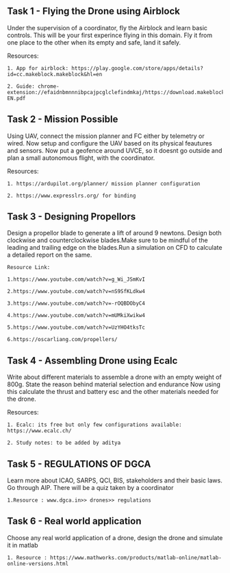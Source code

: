 ## Task 1 - Flying the Drone using Airblock
Under the supervision of a coordinator, fly the Airblock and learn basic controls. This will be your first
experince flying in this domain. Fly it from one place to the other when its empty and safe, land it safely. 

Resources:

	1. App for airblock: https://play.google.com/store/apps/details?id=cc.makeblock.makeblock&hl=en
	
	2. Guide: chrome-extension://efaidnbmnnnibpcajpcglclefindmkaj/https://download.makeblock.com/AirblockAPP-EN.pdf
 
## Task 2 - Mission Possible
Using UAV, connect the mission planner and FC either by telemetry or wired. Now setup and configure the UAV based on its physical 
feautures and sensors. Now put a geofence around UVCE, so it doesnt go outside and plan a small autonomous flight, with the coordinator.
	

Resources:

	1. https://ardupilot.org/planner/ mission planner configuration

	2. https://www.expresslrs.org/ for binding 

## Task 3 - Designing Propellors

Design a propellor blade to generate a lift of around 9 newtons. Design both clockwise and counterclockwise blades.Make sure to be mindful of the leading and trailing edge on the blades.Run a simulation on CFD to calculate a detailed report on the same.

	Resource Link:

	1.https://www.youtube.com/watch?v=g_Wi_JSmKvI

	2.https://www.youtube.com/watch?v=nS9SfKLdkw4

	3.https://www.youtube.com/watch?v=-rOQBDObyC4
	
	4.https://www.youtube.com/watch?v=mUMkiXwikw4

	5.https://www.youtube.com/watch?v=UzYHO4tksTc
	
	6.https://oscarliang.com/propellers/


## Task 4 - Assembling Drone using Ecalc
Write about different materials to assemble a drone with an empty weight of 800g. State the reason behind material selection and endurance
Now using this calculate the thrust and battery esc and the other materials needed for the drone.

Resources:

	1. Ecalc: its free but only few configurations available: https://www.ecalc.ch/
	
	2. Study notes: to be added by aditya

## Task 5 - REGULATIONS OF DGCA
Learn more about ICAO, SARPS, QCI, BIS, stakeholders and their basic laws.
Go through AIP. There will be a quiz taken by a coordinator 

	1.Resource : www.dgca.in>> drones>> regulations

## Task 6 - Real world application

Choose any real world application of a drone, design the drone and simulate it in matlab

	1. Resource : https://www.mathworks.com/products/matlab-online/matlab-online-versions.html